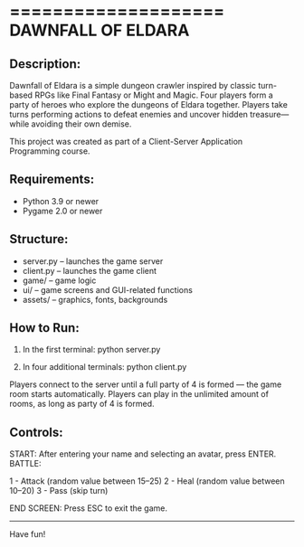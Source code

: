 ====================
 DAWNFALL OF ELDARA
====================

Description:
-------------------
Dawnfall of Eldara is a simple dungeon crawler inspired by classic turn-based RPGs like Final Fantasy or Might and Magic. Four players form a party of heroes who explore the dungeons of Eldara together. Players take turns performing actions to defeat enemies and uncover hidden treasure—while avoiding their own demise.

This project was created as part of a Client-Server Application Programming course.

Requirements:
-------------------
- Python 3.9 or newer
- Pygame 2.0 or newer

Structure:
-------------------
- server.py     – launches the game server
- client.py     – launches the game client
- game/         – game logic
- ui/           – game screens and GUI-related functions
- assets/       – graphics, fonts, backgrounds

How to Run:
-------------------
1. In the first terminal:
    python server.py

2. In four additional terminals:
    python client.py

Players connect to the server until a full party of 4 is formed — the game room starts automatically.
Players can play in the unlimited amount of rooms, as long as party of 4 is formed.

Controls:
-------------------
START: After entering your name and selecting an avatar, press ENTER.
BATTLE:

1 - Attack (random value between 15–25)
2 - Heal (random value between 10–20)
3 - Pass (skip turn)

END SCREEN: Press ESC to exit the game.

-------------------
Have fun!